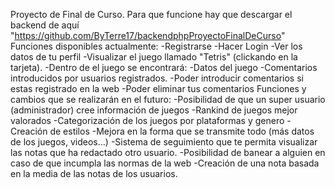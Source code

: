Proyecto de Final de Curso.
Para que funcione hay que descargar el backend de aquí "https://github.com/ByTerre17/backendphpProyectoFinalDeCurso"
Funciones disponibles actualmente:
-Registrarse
-Hacer Login
-Ver los datos de tu perfil
-Visualizar el juego llamado "Tetris" (clickando en la tarjeta).
-Dentro de el juego se encontrará:
-Datos del juego
-Comentarios introducidos por usuarios registrados.
-Poder introducir comentarios si estas registrado en la web
-Poder eliminar tus comentarios
Funciones y cambios que se realizarán en el futuro:
-Posibilidad de que un super usuario (administrador) cree información de juegos
-Rankind de juegos mejor valorados
-Categorización de los juegos por plataformas y genero
-Creación de estilos
-Mejora en la forma que se transmite todo (más datos de los juegos, videos...)
-Sistema de seguimiento que te permita visualizar las notas que ha redactado otro usuario.
-Posibilidad de banear a alguien en caso de que incumpla las normas de la web
-Creación de una nota basada en la media de las notas de los usuarios.
